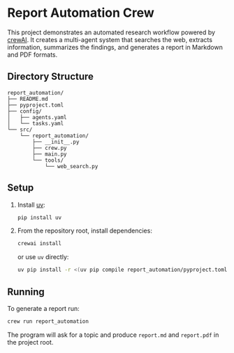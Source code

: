 # Report Automation Crew

This project demonstrates an automated research workflow powered by [crewAI](https://crewai.com). It creates a multi-agent system that searches the web, extracts information, summarizes the findings, and generates a report in Markdown and PDF formats.

## Directory Structure

```
report_automation/
├── README.md
├── pyproject.toml
├── config/
│   ├── agents.yaml
│   └── tasks.yaml
└── src/
    └── report_automation/
        ├── __init__.py
        ├── crew.py
        ├── main.py
        └── tools/
            └── web_search.py
```

## Setup

1. Install [uv](https://docs.astral.sh/uv/):
   ```bash
   pip install uv
   ```
2. From the repository root, install dependencies:
   ```bash
   crewai install
   ```
   or use `uv` directly:
   ```bash
   uv pip install -r <(uv pip compile report_automation/pyproject.toml)
   ```

## Running

To generate a report run:

```bash
crew run report_automation
```

The program will ask for a topic and produce `report.md` and `report.pdf` in the project root.


